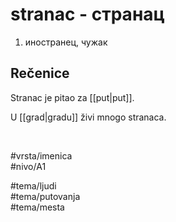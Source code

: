 # stranac - странац

1. иностранец, чужак  

## Rečenice

Stranac je pitao za [[put|put]].  

U [[grad|gradu]] živi mnogo stranaca.  

<br>

#vrsta/imenica  
#nivo/A1  

#tema/ljudi  
#tema/putovanja  
#tema/mesta
